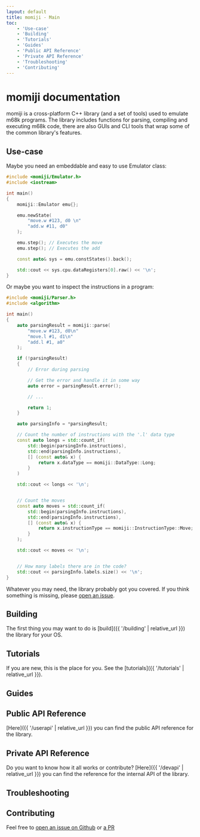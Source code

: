 ```yaml
---
layout: default
title: momiji - Main
toc:
    - 'Use-case'
    - 'Building'
    - 'Tutorials'
    - 'Guides'
    - 'Public API Reference'
    - 'Private API Reference'
    - 'Troubleshooting'
    - 'Contributing'
---
```


# momiji documentation

momiji is a cross-platform C++ library (and a set of tools) used to emulate m68k
programs.
The library includes functions for parsing, compiling and executing m68k code,
there are also GUIs and CLI tools that wrap some of the common library's
features.

## Use-case

Maybe you need an embeddable and easy to use Emulator class:

```cpp
#include <momiji/Emulator.h>
#include <iostream>

int main()
{
    momiji::Emulator emu{};

    emu.newState(
        "move.w #123, d0 \n"
        "add.w #11, d0"
    );

    emu.step(); // Executes the move
    emu.step(); // Executes the add

    const auto& sys = emu.constStates().back();

    std::cout << sys.cpu.dataRegisters[0].raw() << '\n';
}
```

Or maybe you want to inspect the instructions in a program:

```cpp
#include <momiji/Parser.h>
#include <algorithm>

int main()
{
    auto parsingResult = momiji::parse(
        "move.w #123, d0\n"
        "move.l #1, d1\n"
        "add.l #1, a0"
    );

    if (!parsingResult)
    {
        // Error during parsing

        // Get the error and handle it in some way
        auto error = parsingResult.error();

        // ...

        return 1;
    }

    auto parsingInfo = *parsingResult;

    // Count the number of instructions with the '.l' data type
    const auto longs = std::count_if(
        std::begin(parsingInfo.instructions),
        std::end(parsingInfo.instructions),
        [] (const auto& x) {
            return x.dataType == momiji::DataType::Long;
        }
    )

    std::cout << longs << '\n';


    // Count the moves
    const auto moves = std::count_if(
        std::begin(parsingInfo.instructions),
        std::end(parsingInfo.instructions),
        [] (const auto& x) {
            return x.instructionType == momiji::InstructionType::Move;
        }
    );

    std::cout << moves << '\n';


    // How many labels there are in the code?
    std::cout << parsingInfo.labels.size() << '\n';
}
```

Whatever you may need, the library probably got you covered.
If you think something is missing, please
[open an issue](https://github.com/andry-dev/momiji/issues).

## Building

The first thing you may want to do is [build]({{ '/building' | relative_url }}) the library for your OS.

## Tutorials

If you are new, this is the place for you. See the [tutorials]({{ '/tutorials' | relative_url }}).

## Guides

## Public API Reference

[Here]({{ '/userapi' | relative_url }}) you can find the public API reference for the library.

## Private API Reference

Do you want to know how it all works or contribute? [Here]({{ '/devapi' | relative_url }}) you can find
the reference for the internal API of the library.

## Troubleshooting

## Contributing

Feel free to
[open an issue on Github](https://github.com/andry-dev/momiji/issues) or
[a PR](https://github.com/andry-dev/momiji/pull-requests)
